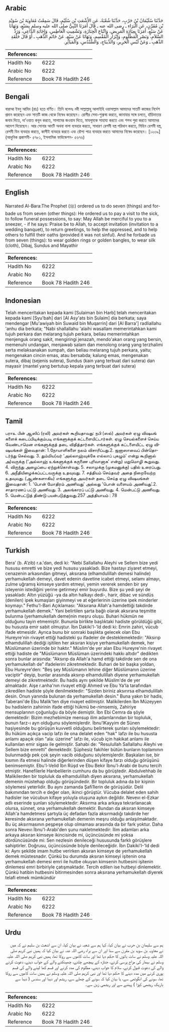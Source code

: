 ## Arabic


<div dir="rtl" lang="ar" style={{fontSize:'larger',backgroundColor:'#f8f9fa',padding:20}}>
حَدَّثَنَا سُلَيْمَانُ بْنُ حَرْبٍ، حَدَّثَنَا شُعْبَةُ، عَنِ الأَشْعَثِ بْنِ سُلَيْمٍ، قَالَ سَمِعْتُ مُعَاوِيَةَ بْنَ سُوَيْدِ بْنِ مُقَرِّنٍ، عَنِ الْبَرَاءِ ـ رضى الله عنه ـ قَالَ أَمَرَنَا النَّبِيُّ صلى الله عليه وسلم بِسَبْعٍ، وَنَهَانَا عَنْ سَبْعٍ، أَمَرَنَا بِعِيَادَةِ الْمَرِيضِ، وَاتِّبَاعِ الْجِنَازَةِ، وَتَشْمِيتِ الْعَاطِسِ، وَإِجَابَةِ الدَّاعِي، وَرَدِّ السَّلاَمِ، وَنَصْرِ الْمَظْلُومِ، وَإِبْرَارِ الْمُقْسِمِ، وَنَهَانَا عَنْ سَبْعٍ، عَنْ خَاتَمِ الذَّهَبِ ـ أَوْ قَالَ حَلْقَةِ الذَّهَبِ ـ وَعَنْ لُبْسِ الْحَرِيرِ، وَالدِّيبَاجِ، وَالسُّنْدُسِ، وَالْمَيَاثِرِ‏.‏
</div>
<div style={{backgroundColor:'#f8f9fa',padding:20, marginBottom: 10}}><table> <thead> <tr> <th>References:</th> <th></th> </tr> </thead> <tbody><tr><td>Hadith No</td><td>6222</td></tr><tr><td>Arabic No</td><td>6222</td></tr><tr><td>Reference</td><td>Book 78 Hadith 246</td></tr></tbody></table></div>

## Bengali


<div dir="ltr" lang="bn" style={{fontSize:'larger',backgroundColor:'#f8f9fa',padding:20}}>
বারাআ ইবনু আযিব (রাঃ) হতে বর্ণিত। তিনি বলেনঃ নবী সাল্লাল্লাহু আলাইহি ওয়াসাল্লাম আমাদের সাতটি কাজের নির্দেশ প্রদান করেছেন এবং সাতটি কাজ থেকে নিষেধ করেছেন। রোগীর সেবা-শুশ্রুষা করতে, জানাযার সঙ্গে চলতে, হাঁচিদাতার জবাব দিতে, দা’ওয়াত কবূল করতে, সালামের জওয়াব দিতে, মাযলূমকে সাহায্য করতে এবং শপথ পুরা করতে আমাদের আদেশ দিয়েছেন। আর সোনার আংটি অথবা বালা ব্যবহার করতে, সাধারণ রেশমী বস্ত্র পরিধান করতে, মিহিন রেশমী বস্ত্র, রেশমী যিন ব্যবহার করতে, কাসীই ব্যবহার করতে এবং রৌপ্য পাত্র ব্যবহার করতে আমাদের নিষেধ করেছেন। [১২৩৯] (আধুনিক প্রকাশনী- ৫৭৮১, ইসলামিক ফাউন্ডেশন- ৫৬৭৬)
</div>
<div style={{backgroundColor:'#f8f9fa',padding:20, marginBottom: 10}}><table> <thead> <tr> <th>References:</th> <th></th> </tr> </thead> <tbody><tr><td>Hadith No</td><td>6222</td></tr><tr><td>Arabic No</td><td>6222</td></tr><tr><td>Reference</td><td>Book 78 Hadith 246</td></tr></tbody></table></div>

## English


<div dir="ltr" lang="en" style={{fontSize:'larger',backgroundColor:'#f8f9fa',padding:20}}>
Narrated Al-Bara:The Prophet (ﷺ) ordered us to do seven (things) and forbade us from seven (other things): He ordered us to pay a visit to the sick, to follow funeral possessions, to say: May Allah be merciful to you to a sneezer, - if he says: Praise be to Allah, to accept invitation (invitation to a wedding banquet), to return greetings, to help the oppressed, and to help others to fulfill their oaths (provided it was not sinful). And he forbade us from seven (things): to wear golden rings or golden bangles, to wear silk (cloth), Dibaj, Sundus and Mayathir
</div>
<div style={{backgroundColor:'#f8f9fa',padding:20, marginBottom: 10}}><table> <thead> <tr> <th>References:</th> <th></th> </tr> </thead> <tbody><tr><td>Hadith No</td><td>6222</td></tr><tr><td>Arabic No</td><td>6222</td></tr><tr><td>Reference</td><td>Book 78 Hadith 246</td></tr></tbody></table></div>

## Indonesian


<div dir="ltr" lang="id" style={{fontSize:'larger',backgroundColor:'#f8f9fa',padding:20}}>
Telah menceritakan kepada kami [Sulaiman bin Harb] telah menceritakan kepada kami [Syu'bah] dari [Al Asy'ats bin Sulaim] dia berkata; saya mendengar [Mu'awiyah bin Suwaid bin Muqarrin] dari [Al Barra'] radliallahu 'anhu dia berkata; "Nabi shallallahu 'alaihi wasallam memerintahkan kami tujuh perkara dan melarang tujuh perkara, beliau memerintahkan menjenguk orang sakit, mengiringi jenazah, mendo'akan orang yang bersin, memenuhi undangan, menjawab salam dan menolong orang yang terzhalimi serta melaksanakan sumpah, dan beliau melarang tujuh perkara, yaitu; mengenakan cincin emas, atau bersabda; kalung emas, mengenakan sutera, dibaj (sejenis sutera), Sundus (kain yang terbuat dari sutera) dan mayasir (mantel yang bertutup kepala yang terbuat dari sutera)
</div>
<div style={{backgroundColor:'#f8f9fa',padding:20, marginBottom: 10}}><table> <thead> <tr> <th>References:</th> <th></th> </tr> </thead> <tbody><tr><td>Hadith No</td><td>6222</td></tr><tr><td>Arabic No</td><td>6222</td></tr><tr><td>Reference</td><td>Book 78 Hadith 246</td></tr></tbody></table></div>

## Tamil


<div dir="ltr" lang="ta" style={{fontSize:'larger',backgroundColor:'#f8f9fa',padding:20}}>
பராஉ பின் ஆஸிப் (ரலி) அவர்கள் கூறியதாவது: நபி (ஸல்) அவர்கள் ஏழு விஷயங் களைக் கடைப்பிடிக்கும்படி எங்களுக்குக் கட்டளையிட்டார்கள். ஏழு செயல்களைச் செய்ய வேண்டாமென எங்களுக்குத் தடை விதித்தார்கள். எங்களுக்குக் கட்டளையிட்ட ஏழு விஷயங்கள் இவைதான்: 1.நோயாளிகளை நலம் விசாரிப்பது.2. ஜனாஸாவைப் பின்தொடர்ந்து செல்வது. 3. தும்மிய(வர் ‘அல்லாஹ்வுக்கே எல்லாப் புகழும்’ என்று கூறினால் அ)வருக்கு (‘அல்லாஹ் உங்களுக்குக் கருணை புரிவானாக’ என்று) மறுமொழி கூறுவது. 4. விருந்து அழைப்பை ஏற்றுக்கொள்வது. 5. சலாமுக்கு (முகமனுக்கு) பதில் உரைப்பது. 6. அநீதியிழைக்கப்பட்டவருக்கு உதவுவது. 7. சத்தியம் செய்தவர் அதை நிறைவேற்ற உதவுவது. (ஆண்களாகிய) எங்களுக்கு அவர்கள் தடை செய்த ஏழு விஷயங்கள் இவைதான்: 1. ‘பொன் மோதிரம் அணிவது’ அல்லது ‘பொன் வளையம் அணிவது’.2. சாதாரணப் பட்டு அணிவது. 3. அலங்காரப் பட்டு அணிவது. 4. மென்பட்டு அணிவது. 5. மென்பட்டுத் திண்டு பயன்படுத்துவது.257 அத்தியாயம் : 78
</div>
<div style={{backgroundColor:'#f8f9fa',padding:20, marginBottom: 10}}><table> <thead> <tr> <th>References:</th> <th></th> </tr> </thead> <tbody><tr><td>Hadith No</td><td>6222</td></tr><tr><td>Arabic No</td><td>6222</td></tr><tr><td>Reference</td><td>Book 78 Hadith 246</td></tr></tbody></table></div>

## Turkish


<div dir="ltr" lang="tr" style={{fontSize:'larger',backgroundColor:'#f8f9fa',padding:20}}>
Bera’ (b. A’zib) r.a.'dan, dedi ki: "Nebi Sallallahu Aleyhi ve Sellem bize yedi hususu emretti ve bize yedi hususu yasakladı. Bize hastayı ziyaret etmeyi, cenazenin arkasından gitmeyi, aksırana (elhamdulillah demesi halinde) yerhamukellah demeyi, davet edenin davetine icabet etmeyi, selamı almayı, zulme uğramış kimseye yardım etmeyi, yemin vererek senden bir şey isteyenin istediğini yerine getirmeyi emir buyurdu. Bize şu yedi şeyi de yasakladı: Altın yüzüğü -ya da altın halkayı dedi-, harir, dibac ve sündüs (denilen) ipek kumaşları giyinmeyi ve at eğerlerinin üzerine ipek minderler koymayı." Fethu'l-Bari Açıklaması: "Aksırana Allah'a hamdettiği takdirde yerhamukellah demek." Yani belirtilen şarta bağlı olarak aksırana teşmitte bulunma (yerhamukellah deme)nin meşru oluşu. Buhari hükmün ne olduğunu tayin etmemiştir. Bununla birlikte başlıktaki hadiste görüldüğü gibi, bu hususta emir sabit olmuştur. İbn Dakiki'l-'Id dedi ki: Emrin zahiri, vücub ifade etmesidir. Ayrıca bunu bir sonraki başlıkta gelecek olan Ebu Hureyre'nin rivayet ettiği hadisteki şu ifadeler de desteklemektedir: "Aksırıp elhamdulillah dediği işitilen her aksıran kişiye yerhamukellah demek, her Müslümanın üzerinde bir haktır." Müslim'de yer alan Ebu Hureyre'nin rivayet ettiği hadiste de "Müslümanın Müslüman üzerindeki hakkı altıdır" dedikten sonra bunlar arasında: "Aksırıp da Allah'a hamd ettiği takdirde sen de ona yerhamukellah de" ifadelerini zikretmektedir. Buhari de bir başka yoldan, Ebu Hureyre'den: "Beş şey Müslümanın lehine diğer Müslümanın üzerine vaciptir" deyip, bunlar arasında aksırıp elhamdulillah diyene yerhamukellah demeyi de zikretmektedir. Bu hadis aynı şekilde Müslim'de de yer almaktadır. Aişe r.anha'nın rivayet ettiği Ahmed ve Ebu Ya'la tarafından zikredilen hadiste şöyle denilmektedir: "Sizden biriniz aksırırsa elhamdulillah desin. Onun yanında bulunan da yerhamukellah desin." Buna yakın bir hadis, Taberani'de Ebu Malik'ten diye rivayet edilmiştir. Malikilerden İbn Müzeyyen bu hadislerin zahirinin ifade ettiği hükmü be-nimsemiş, Zahiriye mensuplarının çoğunluğu da böyle demiştir. İbn Ebi Cemra da şöyle demektedir: Bizim mezhebimize mensup ilim adamlarından bir topluluk, bunun farz-ı ayn olduğunu söylemişlerdir. İbnu'lKayyim de Sünen haşiyesinde bu görüşün kuvvetli olduğunu belirterek şunları söylemektedir: Bu hüküm açıkça vacip lafzı ile ona delalet eden "hak" Iafzı ile bu hususta anlamı apaçık olan "ala: üzerine" lafzı ile, vücub için hakikat anlamı ile kullanılan emir sigası ile gelmiştir. Sahabi de: "Resulullah Sallallahu Aleyhi ve Sellem bize emretti" demektedir. Şüphesiz fakihler bütün bunların toplamının bulunmadığı pek çok şeyin vacib olduğunu söylemişlerdir. Başkaları ise, bir kısmın ifa etmesi halinde diğerlerinden düşen kifaye farzı olduğu görüşünü benimsemiştir. Ebu'l-Velid İbn Rüşd ve Ebu Bekir İbnu'l-Arabi de bunu tercih etmiştir. Hanefilerle Hanbelilerin cumhuru da bu görüştedir. Abdulvehhab ile Malikilerden bir topluluk da elhamdulillah diyen aksırana, yerhamukellah demenin müstehap olduğu görüşündedir. Bir topluluk adına da bir kişinin söylemesi yeterlidir. Bu aynı zamanda Şafi1lerin de görüşüdür. Delil bakımından tercih e değer olan, ikinci görüştür. Vücuba delalet eden sahih hadisler ise vücubun kifaye yoluyla oluşuna aykın değildir. Nevevı el-Ezkar adlı eserinde şunları söylemektedir: Aksırma arka arkaya tekrarlanacak olursa, sünnet, ona yerhamukellah demektir. Bundan da aksıran kimseye Allah'a hamdetmesi şartıyla üç defadan fazla aksırmadığı takdirde her keresinde aksırana yerhamukellah demenin meşru olduğu anlaşılmaktadır. Bu üç aksırmasının peşpeşe olup olmaması arasında da bir fark yoktur. Daha sonra Nevevı İbnu'l-Arabi'den şunu nakletmektedir: İlim adamları arka arkaya aksıran kimseye ikincisinde mi, üçüncüsünde mi yoksa dördüncüsünde mi: Sen nezlesin denileceği hususunda farklı görüşlere sahiptirler. Doğrusu, üçüncüsünde böyle denileceğidir. İbn Dakiki'I-'Id dedi ki: Aynı şekilde imam hutbe verirken aksıran kimseye de yerhamukellah demek müstesnadır. Çünkü bu durumda aksıran kimseyi işitenin ona yerhamukellah demesi emri ile hutbe okuyan kimsenin hutbesini işitenin dinlemesi emri birbiriyle çatışmaktadır. Tercih edilen ise hutbeyi dinlemektir. Çünkü hatibin hutbesini bitirmesinden sonra aksırana yerhamukellah diyerek telafi etmek mümkündür
</div>
<div style={{backgroundColor:'#f8f9fa',padding:20, marginBottom: 10}}><table> <thead> <tr> <th>References:</th> <th></th> </tr> </thead> <tbody><tr><td>Hadith No</td><td>6222</td></tr><tr><td>Arabic No</td><td>6222</td></tr><tr><td>Reference</td><td>Book 78 Hadith 246</td></tr></tbody></table></div>

## Urdu


<div dir="rtl" lang="ur" style={{fontSize:'larger',backgroundColor:'#f8f9fa',padding:20}}>
ہم سے سلیمان بن حرب نے بیان کیا، کہا ہم سے شعبہ نے بیان کیا، ان سے اشعث بن سلیم نے کہ میں نے معاویہ بن سوید بن مقرن سے سنا اور ان سے براء رضی اللہ عنہ نے بیان کیا کہ ہمیں نبی کریم صلی اللہ علیہ وسلم نے سات باتوں کا حکم دیا تھا اور سات کاموں سے روکا تھا، ہمیں نبی کریم صلی اللہ علیہ وسلم نے بیمار کی مزاج پرسی کرنے، جنازہ کے پیچھے چلنے، چھینکنے والے کے جواب دینے، دعوت کرنے والے کی دعوت قبول کرنے، سلام کا جواب دینے، مظلوم کی مدد کرنے اور قسم کھا لینے والے کی قسم پوری کرنے میں مدد دینے کا حکم دیا تھا اور نبی کریم صلی اللہ علیہ وسلم نے ہمیں سات کاموں سے روکا تھا، سونے کی انگوٹھی سے، یا بیان کیا کہ سونے کے چھلے سے، ریشم اور دیبا اور سندس ( دیبا سے باریک ریشمی کپڑا ) پہننے سے اور ریشمی زین سے۔
</div>
<div style={{backgroundColor:'#f8f9fa',padding:20, marginBottom: 10}}><table> <thead> <tr> <th>References:</th> <th></th> </tr> </thead> <tbody><tr><td>Hadith No</td><td>6222</td></tr><tr><td>Arabic No</td><td>6222</td></tr><tr><td>Reference</td><td>Book 78 Hadith 246</td></tr></tbody></table></div>
